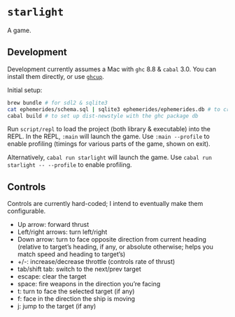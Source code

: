 # `starlight`

A game.


## Development

Development currently assumes a Mac with `ghc` 8.8 & `cabal` 3.0. You can install them directly, or use [`ghcup`](https://www.haskell.org/ghcup/).

Initial setup:

```bash
brew bundle # for sdl2 & sqlite3
cat ephemerides/schema.sql | sqlite3 ephemerides/ephemerides.db # to create the solar system db
cabal build # to set up dist-newstyle with the ghc package db
```

Run `script/repl` to load the project (both library & executable) into the REPL. In the REPL, `:main` will launch the game. Use `:main --profile` to enable profiling (timings for various parts of the game, shown on exit).

Alternatively, `cabal run starlight` will launch the game. Use `cabal run starlight -- --profile` to enable profiling.


## Controls

Controls are currently hard-coded; I intend to eventually make them configurable.

- Up arrow: forward thrust
- Left/right arrows: turn left/right
- Down arrow: turn to face opposite direction from current heading (relative to target’s heading, if any, or absolute otherwise; helps you match speed and heading to target’s)
- +/-: increase/decrease throttle (controls rate of thrust)
- tab/shift tab: switch to the next/prev target
- escape: clear the target
- space: fire weapons in the direction you’re facing
- t: turn to face the selected target (if any)
- f: face in the direction the ship is moving
- j: jump to the target (if any)
